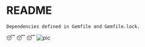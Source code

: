 README
===

	Dependencies defined in Gemfile and Gemfile.lock.

:sleeping: :sleeping: :sleeping:
![pic](/IamGoing2Sleep.png "I wanna sheep")
